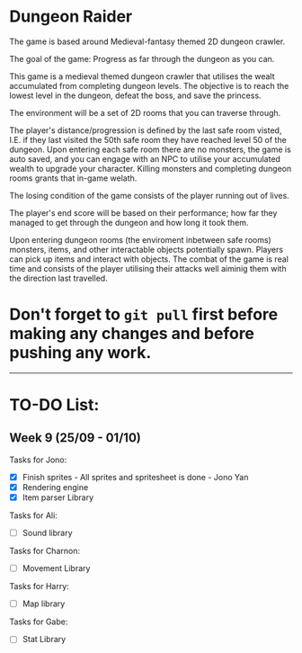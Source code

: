 <h1>Dungeon Raider</h1>

The game is based around Medieval-fantasy themed 2D dungeon crawler.

The goal of the game: Progress as far through the dungeon as you can.

This game is a medieval themed dungeon crawler that utilises the wealt accumulated from completing dungeon levels. The objective is to reach the lowest level in the dungeon, defeat the boss, and save the princess.

The environment will be a set of 2D rooms that you can traverse through.

The player's distance/progression is defined by the last safe room visted, I.E. if they last visited the 50th safe room they have reached level 50 of the dungeon. Upon entering each safe room there are no monsters, the game is auto saved, and you can engage with an NPC to utilise your accumulated wealth to upgrade your character.
Killing monsters and completing dungeon rooms grants that in-game welath.

The losing condition of the game consists of the player running out of lives.

The player's end score will be based on their performance; how far they managed to get through the dungeon and how long it took them.

Upon entering dungeon rooms (the enviroment inbetween safe rooms)  monsters, items, and other interactable objects potentially spawn. Players can pick up items and interact with objects. The combat of the game is real time and consists of the player utilising their attacks well aiminig them with the direction last travelled. 


<h1>Don't forget to <code>git pull</code> first before making any changes and before 
pushing any work.</h1>

----------------------------------------------------

<h1>TO-DO List:</h1>

<h2> Week 9 (25/09 - 01/10) </h2>

Tasks for Jono:
- [x] Finish sprites - All sprites and spritesheet is done - Jono Yan
- [x] Rendering engine
- [x] Item parser Library

Tasks for Ali:
- [ ] Sound library

Tasks for Charnon:
- [ ] Movement Library

Tasks for Harry:
- [ ] Map library

Tasks for Gabe:
- [ ] Stat Library
